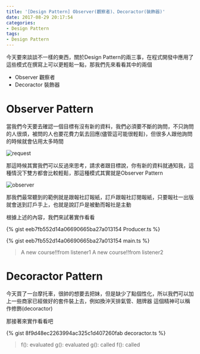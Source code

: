```yaml
---
title: '[Design Pattern] Observer(觀察者)、Decoractor(裝飾器)'
date: 2017-08-29 20:17:54
categories:
- Design Pattern
tags:
- Design Pattern
---
```


今天要來談談不一樣的東西，關於Design Pattern的兩三事，在程式開發中應用了這些模式在撰寫上可以更輕鬆一點，那我們先來看看其中的兩個

* Observer 觀察者
* Decoractor 裝飾器

<!--more-->

# Observer Pattern

當我們今天要去確認一個目標有沒有新的資料，我們必須要不斷的詢問，不只詢問的人很煩，被問的人也要花費力氣去回應(儘管這可能很輕鬆)，但很多人跟他詢問的時候就會佔用太多時間

![request](./request.png)

那這時候其實我們可以反過來思考，請求者跟目標說，你有新的資料就通知我，這種情況下雙方都會比較輕鬆，那這種模式其實就是Observer Pattern

![observer](./observer.png)

那我們最常聽到的範例就是跟報社訂報紙，訂戶跟報社訂閱報紙，只要報社一出版就會送到訂戶手上，也就是說訂戶是被動而報社是主動

根據上述的內容，我們來試著實作看看

{% gist eeb7fb552d14a06690665ba27a013154 Producer.ts %}

{% gist eeb7fb552d14a06690665ba27a013154 main.ts %}

> A new course!!from listener1
> A new course!!from listener2

# Decoractor Pattern

今天買了一台摩托車，很帥的想要去把妹，但是缺少了點個性化，所以我們可以加上一些商家已經做好的套件裝上去，例如換沖天排氣管、翹牌器
這個精神可以稱作修飾(decoractor)

那接著來實作看看吧

{% gist 8f9d48ec2263994ac325c1d407260fab decoractor.ts %}

> f(): evaluated
> g(): evaluated
> g(): called
> f(): called

